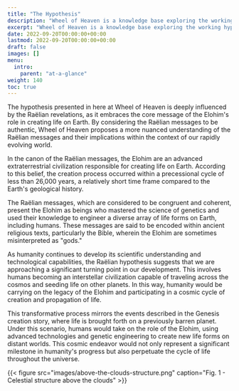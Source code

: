 ```yaml
---
title: "The Hypothesis"
description: "Wheel of Heaven is a knowledge base exploring the working hypothesis that life on Earth was intelligently designed by an extraterrestrial civilization, the so-called Elohim."
excerpt: "Wheel of Heaven is a knowledge base exploring the working hypothesis that life on Earth was intelligently designed by an extraterrestrial civilization, the so-called Elohim."
date: 2022-09-20T00:00:00+00:00
lastmod: 2022-09-20T00:00:00+00:00
draft: false
images: []
menu:
  intro:
    parent: "at-a-glance"
weight: 140
toc: true
---
```


The hypothesis presented in here at Wheel of Heaven is deeply influenced by the Raëlian revelations, as it embraces the core message of the Elohim's role in creating life on Earth. By considering the Raëlian messages to be authentic, Wheel of Heaven proposes a more nuanced understanding of the Raëlian messages and their implications within the context of our rapidly evolving world.

In the canon of the Raëlian messages, the Elohim are an advanced extraterrestrial civilization responsible for creating life on Earth. According to this belief, the creation process occurred within a precessional cycle of less than 26,000 years, a relatively short time frame compared to the Earth's geological history.

The Raëlian messages, which are considered to be congruent and coherent, present the Elohim as beings who mastered the science of genetics and used their knowledge to engineer a diverse array of life forms on Earth, including humans. These messages are said to be encoded within ancient religious texts, particularly the Bible, wherein the Elohim are sometimes misinterpreted as "gods."

As humanity continues to develop its scientific understanding and technological capabilities, the Raëlian hypothesis suggests that we are approaching a significant turning point in our development. This involves humans becoming an interstellar civilization capable of traveling across the cosmos and seeding life on other planets. In this way, humanity would be carrying on the legacy of the Elohim and participating in a cosmic cycle of creation and propagation of life.

This transformative process mirrors the events described in the Genesis creation story, where life is brought forth on a previously barren planet. Under this scenario, humans would take on the role of the Elohim, using advanced technologies and genetic engineering to create new life forms on distant worlds. This cosmic endeavor would not only represent a significant milestone in humanity's progress but also perpetuate the cycle of life throughout the universe.

{{< figure src="images/above-the-clouds-structure.png" caption="Fig. 1 - Celestial structure above the clouds" >}}
